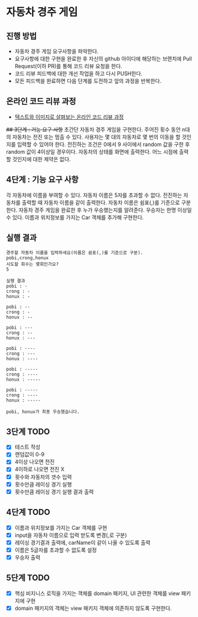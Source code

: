 # 자동차 경주 게임
## 진행 방법
* 자동차 경주 게임 요구사항을 파악한다.
* 요구사항에 대한 구현을 완료한 후 자신의 github 아이디에 해당하는 브랜치에 Pull Request(이하 PR)를 통해 코드 리뷰 요청을 한다.
* 코드 리뷰 피드백에 대한 개선 작업을 하고 다시 PUSH한다.
* 모든 피드백을 완료하면 다음 단계를 도전하고 앞의 과정을 반복한다.

## 온라인 코드 리뷰 과정
* [텍스트와 이미지로 살펴보는 온라인 코드 리뷰 과정](https://github.com/next-step/nextstep-docs/tree/master/codereview)


~~## 3단계 : 기능 요구 사항~~
초간단 자동차 경주 게임을 구현한다.
주어진 횟수 동안 n대의 자동차는 전진 또는 멈출 수 있다.
사용자는 몇 대의 자동차로 몇 번의 이동을 할 것인지를 입력할 수 있어야 한다.
전진하는 조건은 0에서 9 사이에서 random 값을 구한 후 random 값이 4이상일 경우이다.
자동차의 상태를 화면에 출력한다. 어느 시점에 출력할 것인지에 대한 제약은 없다.


## 4단계 : 기능 요구 사항
각 자동차에 이름을 부여할 수 있다. 자동차 이름은 5자를 초과할 수 없다.
전진하는 자동차를 출력할 때 자동차 이름을 같이 출력한다.
자동차 이름은 쉼표(,)를 기준으로 구분한다.
자동차 경주 게임을 완료한 후 누가 우승했는지를 알려준다. 우승자는 한명 이상일 수 있다.
이름과 위치정보를 가지는 Car 객체를 추가해 구현한다.

## 실행 결과
``````
경주할 자동차 이름을 입력하세요(이름은 쉼표(,)를 기준으로 구분).
pobi,crong,honux
시도할 회수는 몇회인가요?
5

실행 결과
pobi : -
crong : -
honux : -

pobi : --
crong : -
honux : --

pobi : ---
crong : --
honux : ---

pobi : ----
crong : ---
honux : ----

pobi : -----
crong : ----
honux : -----

pobi : -----
crong : ----
honux : -----

pobi, honux가 최종 우승했습니다.
``````


## 3단계 TODO
- [x] 테스트 작성
- [x] 랜덤값이 0-9 
- [x] 4이상 나오면 전진
- [x] 4이하로 나오면 전진 X
- [x] 횟수와 자동차의 갯수 입력
- [x] 횟수만큼 레이싱 경기 실행
- [x] 횟수만큼 레이싱 경기 실행 결과 출력

## 4단계 TODO
- [x] 이름과 위치정보를 가지는 Car 객체를 구현
- [x] input을 자동차 이름으로 입력 받도록 변경(,로 구분)
- [x] 레이싱 경기결과 출력에, carName이 같이 나올 수 있도록 출력
- [x] 이름은 5글자를 초과할 수 없도록 설정
- [x] 우승자 출력

## 5단계 TODO
- [x] 핵심 비지니스 로직을 가지는 객체를 domain 패키지, UI 관련한 객체를 view 패키지에 구현
- [x] domain 패키지의 객체는 view 패키지 객체에 의존하지 않도록 구현한다.
